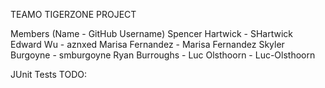 TEAMO TIGERZONE PROJECT

Members (Name - GitHub Username)
Spencer Hartwick - SHartwick
Edward Wu - aznxed
Marisa Fernandez - Marisa Fernandez
Skyler Burgoyne - smburgoyne
Ryan Burroughs - 
Luc Olsthoorn - Luc-Olsthoorn

JUnit Tests
TODO:
